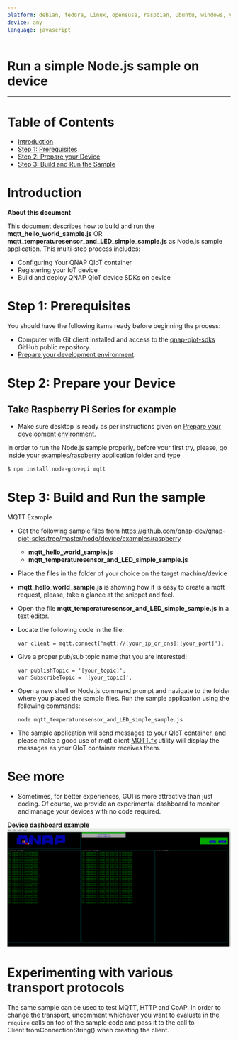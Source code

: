 ```yaml
---
platform: debian, fedora, Linux, opensuse, raspbian, Ubuntu, windows, yocto 
device: any
language: javascript
---
```


Run a simple Node.js sample on device
===
---

# Table of Contents

-   [Introduction](#Introduction)
-   [Step 1: Prerequisites](#Prerequisites)
-   [Step 2: Prepare your Device](#PrepareDevice)
-   [Step 3: Build and Run the Sample](#Build)

<a name="Introduction"></a>
# Introduction

**About this document**

This document describes how to build and run the **mqtt_hello_world_sample.js** OR **mqtt_temperaturesensor_and_LED_simple_sample.js** as Node.js sample application. This multi-step process includes:
-   Configuring Your QNAP QIoT container
-   Registering your IoT device
-   Build and deploy QNAP QIoT device SDKs on device

<a name="Prerequisites"></a>
# Step 1: Prerequisites

You should have the following items ready before beginning the process:
-   Computer with Git client installed and access to the
    [qnap-qiot-sdks](https://github.com/qnap-dev/qnap-qiot-sdks) GitHub public repository.
-   [Prepare your development environment](https://github.com/qnap-dev/qnap-qiot-sdks/doc/set_outnode-dev-env-setup.md).

<a name="PrepareDevice"></a>
# Step 2: Prepare your Device
## Take Raspberry Pi Series for example
-   Make sure desktop is ready as per instructions given on [Prepare your development environment][lnk-setup-devbox].

In order to run the Node.js sample properly, before your first try, please, go inside your [examples/raspberry](../../node/device/examples/raspberry) application folder and type
```bash
$ npm install node-grovepi mqtt
```

# Step 3: Build and Run the sample

MQTT Example

- Get the following sample files from https://github.com/qnap-dev/qnap-qiot-sdks/tree/master/node/device/examples/raspberry
    - **mqtt_hello_world_sample.js**
    - **mqtt_temperaturesensor_and_LED_simple_sample.js**

- Place the files in the folder of your choice on the target machine/device

- **mqtt_hello_world_sample.js** is showing how it is easy to create a mqtt request, please, take a glance at the snippet and feel.

- Open the file **mqtt_temperaturesensor_and_LED_simple_sample.js** in a text editor.

- Locate the following code in the file:

    ```
    var client = mqtt.connect('mqtt://[your_ip_or_dns]:[your_port]');
    ```

- Give a proper pub/sub topic name that you are interested:

    ```
    var publishTopic = '[your_topic]';
    var SubscribeTopic = '[your_topic]';
    ```
- Open a new shell or Node.js command prompt and navigate to the folder where you placed the sample files. Run the sample application using the following commands:

    ```
    node mqtt_temperaturesensor_and_LED_simple_sample.js
    ```

- The sample application will send messages to your QIoT container, and please make a good use of mqtt client [MQTT.fx](http://mqttfx.jfx4ee.org/index.php/download) utility will display the messages as your QIoT container receives them.

# See more
- Sometimes, for better experiences, GUI is more attractive than just coding. Of course, we provide an experimental dashboard to monitor and manage your devices with no code required.

**[Device dashboard example](../../node/device/examples/mqtt_temperaturesensor_and_LED_dash_sample.js)**
![Picture](../media/node-mqtt-dash-example.png)


# Experimenting with various transport protocols
The same sample can be used to test MQTT, HTTP and CoAP. In order to change the transport, uncomment whichever you want to evaluate in the `require` calls on top of the sample code and pass it to the call to Client.fromConnectionString() when creating the client.


[lnk-setup-devbox]: node-dev-env-setup.md
